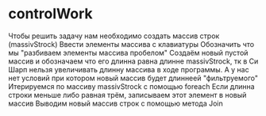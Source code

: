 # controlWork
Чтобы решить задачу нам необходимо создать массив строк (massivStrock)
Ввести элементы массива с клавиатуры
Обозначить что мы "разбиваем элементы массива пробелом"
Создаём новый пустой массив и обозначаем что его длинна равна длинне massivStrock, тк в Си Шарп нельзя увеличивать длинну массива в ходе программы. А у нас нет условий при котором новый массив будет длиннеей "фильтруемого"
Итерируемся по массиву massivStrock с помощью foreach
Если длинна строки меньше либо равная трём, записываем этот элемент в новый массив
Выводим новый массив строк с помощью метода Join
